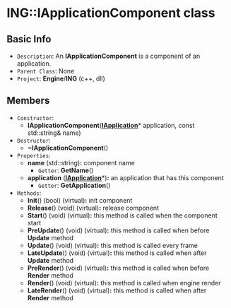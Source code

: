 
# ING::IApplicationComponent class #  


## Basic Info ##
-  `Description`: An **IApplicationComponent** is a component of an application.
-  `Parent Class`: None
-  `Project`: **Engine**/**ING**  (c++, dll)

## Members ##
-  `Constructor`:
	+  **IApplicationComponent**([**IApplication**](./IApplication.md)* application, const std::string& name)
-  `Destructor`:
	+  **~IApplicationComponent**()
-  `Properties`:
	+  **name** (std::string)**:** component name
		*  `Getter`: **GetName**()
	+  **application** ([**IApplication**](./IApplication.md)*)**:** an application that has this component
		*  `Getter`: **GetApplication**()
-  `Methods`:
	+  **Init**() (bool) (virtual)**:** init component
	+  **Release**() (void) (virtual)**:** release component
	+  **Start**() (void) (virtual)**:** this method is called when the component start
	+  **PreUpdate**() (void) (virtual)**:** this method is called when before **Update** method
	+  **Update**() (void) (virtual)**:** this method is called every frame
	+  **LateUpdate**() (void) (virtual)**:** this method is called when after **Update** method
	+  **PreRender**() (void) (virtual)**:** this method is called when before **Render** method
	+  **Render**() (void) (virtual)**:** this method is called when engine render
	+  **LateRender**() (void) (virtual)**:** this method is called when after **Render** method
